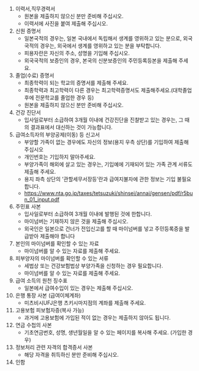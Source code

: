 
1. 이력서,직무경력서
   - 원본을 제출하지 않으신 분만 준비해 주십시오.  
   - 이력서에 사진을 붙여 제출해 주십시오.
2. 신원 증명서
   - 일본국적의 경우는, 일본 국내에서 독립해서 생계를 영위하고 있는 분으로, 외국국적의 경우는, 외국에서 생계를 영위하고 있는 분을 부탁합니다.  
   - 피용자란은 자신의 주소, 성명을 기입해 주십시오.  
   - 외국국적의 보증인의 경우, 본국의 신분보증인의 주민등록등본을 제출해 주세요.
3. 졸업(수료) 증명서
   - 최종학력이 되는 학교의 증명서를 제출해 주세요. 
   - 최종학력과 최고학력이 다른 경우는 최고학력증명서도 제출해주세요.(대학졸업후에 전문학교를 졸업한 경우 등)  
   - 원본을 제출하지 않으신 분만 준비해 주십시오.
4. 건강 진단서
   - 입사일로부터 소급하여 3개월 이내에 건강진단을 진찰받고 있는 경우는, 그 때의 결과표에서 대신하는 것이 가능합니다.
5. 급여소득자의 부양공제(이동) 등 신고서
   - 부양할 가족이 없는 경우에도 자신의 정보(용지 우측 상단)를 기입하여 제출해 주십시오  
   - 개인번호는 기입하지 말아주세요.  
   - 부양가족이 해외에 살고 있는 경우는, 기입예에 기재되어 있는 가족 관계 서류도 제출해 주세요.  
   - 용지 좌측 상단의 '관할세무서장등'란과 급여지불자에 관한 정보는 기입 불필요합니다. 
   - https://www.nta.go.jp/taxes/tetsuzuki/shinsei/annai/gensen/pdf/r5bun_01_input.pdf
6. 주민표 사본
   - 입사일로부터 소급하여 3개월 이내에 발행된 것에 한합니다.  
   - 마이넘버는 기재하지 않은 것을 제출해 주십시오.  
   - 외국인은 일본으로 건너가 전입신고를 할 때 마이넘버를 넣고 주민등록증을 발급받아 제출해야 합니다
7. 본인의 마이넘버를 확인할 수 있는 자료
   - 마이넘버를 알 수 있는 자료를 제출해 주세요.
8. 피부양자의 마이넘버를 확인할 수 있는 서류
   - 세법상 또는 건강보험법상 부양가족을 신청하는 경우 필요합니다.
   - 마이넘버를 알 수 있는 자료를 제출해 주세요.
9. 급여 소득의 원천 징수표
   - 일본에서 급여수입이 있는 경우는 제출해 주십시오.
10. 은행 통장 사본 (급여이체계좌)
    - 미츠비시UFJ은행 츠키시마지점의 계좌를 제출해 주세요.
11. 고용보험 피보험자증(복사 가능)
    - 과거에 고용보험에 가입된 적이 없는 경우는 제출하지 않아도 됩니다.
12. 연금 수첩의 사본
    - 기초연금번호, 성명, 생년월일을 알 수 있는 페이지를 복사해 주세요. (가입한 경우)
13. 정보처리 관련 자격의 합격증서 사본
    - 해당 자격을 취득하신 분만 준비해 주십시오.
14. 인함